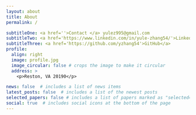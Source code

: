 ```yaml
---
layout: about
title: About
permalink: /

subtitleOne: <a href=''>Contact </a> yulez995@gmail.com
subtitleTwo: <a href='https://www.linkedin.com/in/yule-zhang54/'>LinkedIn </a>
subtitleThree: <a href='https://github.com/yzhang54'>GitHub</a>
profile:
  align: right
  image: profile.jpg
  image_circular: false # crops the image to make it circular
  address: >
    <p>Reston, VA 20190</p>

news: false  # includes a list of news items
latest_posts: false  # includes a list of the newest posts
selected_papers: false # includes a list of papers marked as "selected={true}"
social: true  # includes social icons at the bottom of the page
---
```


<!-- Testingggg Tell the world about yourself. Link to your favorite [subreddit](http://reddit.com). You can put a picture in, too. The code is already in, just name your picture `profile.jpg` and put it in the `img/` folder.

Put your address / P.O. box / other info right below your picture. You can also disable any of these elements by editing `profile` property of the YAML header of your `_pages/about.md`. Edit `_bibliography/papers.bib` and Jekyll will render your [publications page](/al-folio/publications/) automatically.

Link to your social media connections, too. This theme is set up to use [Font Awesome icons](http://fortawesome.github.io/Font-Awesome/) and [Academicons](https://jpswalsh.github.io/academicons/), like the ones below. Add your Facebook, Twitter, LinkedIn, Google Scholar, or just disable all of them. -->
